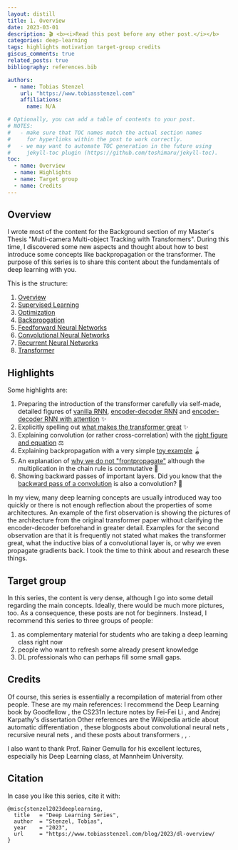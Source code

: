 ```yaml
---
layout: distill
title: 1. Overview
date: 2023-03-01
description: 🎬 <b><i>Read this post before any other post.</i></b>
categories: deep-learning
tags: highlights motivation target-group credits
giscus_comments: true
related_posts: true
bibliography: references.bib

authors:
  - name: Tobias Stenzel
    url: "https://www.tobiasstenzel.com"
    affiliations:
      name: N/A

# Optionally, you can add a table of contents to your post.
# NOTES:
#   - make sure that TOC names match the actual section names
#     for hyperlinks within the post to work correctly.
#   - we may want to automate TOC generation in the future using
#     jekyll-toc plugin (https://github.com/toshimaru/jekyll-toc).
toc:
  - name: Overview
  - name: Highlights
  - name: Target group
  - name: Credits
---
```


## Overview

I wrote most of the content for the Background section of my Master's Thesis
"Multi-camera Multi-object Tracking with Transformers". During this time, I discovered some new aspects and thought about
how to best introduce some concepts like backpropagation or the transformer. The purpose of this series is to share
this content about the fundamentals of deep learning with you.

This is the structure:
1. [Overview](https://www.tobiasstenzel.com/blog/2023/dl-overview/)
2. [Supervised Learning](https://www.tobiasstenzel.com/blog/2023/dl-supervised-learning/)
3. [Optimization](https://www.tobiasstenzel.com/blog/2023/dl-optimization/)
4. [Backpropgation](https://www.tobiasstenzel.com/blog/2023/dl-backprop/)
5. [Feedforward Neural Networks](https://www.tobiasstenzel.com/blog/2023/dl-fnn/)
6. [Convolutional Neural Networks](https://www.tobiasstenzel.com/blog/2023/dl-cnn/)
7. [Recurrent Neural Networks](https://www.tobiasstenzel.com/blog/2023/dl-rnn/)
8. [Transformer](https://www.tobiasstenzel.com/blog/2023/dl-transformer/)

## Highlights

Some highlights are:

1. Preparing the introduction of the transformer carefully via self-made, detailed figures of [vanilla RNN](https://www.tobiasstenzel.com/blog/2023/dl-rnn/#fig:vanilla-rnn), [encoder-decoder RNN](https://www.tobiasstenzel.com/blog/2023/dl-rnn/#fig:encoder-decoder-rnn) and [encoder-decoder RNN with attention](https://www.tobiasstenzel.com/blog/2023/dl-transformer/#fig:attention/) ✨
2. Explicitly spelling out [what makes the transformer great](https://www.tobiasstenzel.com/blog/2023/dl-transformer/#the-complete-transformer-architecture) ✨
3. Explaining convolution (or rather cross-correlation) with the [right figure and equation](https://www.tobiasstenzel.com/blog/2023/dl-cnn/#cross-correlation) ⚖
4. Explaining backpropagation with a very simple [toy example](https://www.tobiasstenzel.com/blog/2023/dl-backprop/#toy-example) 🪀
5. An explanation of [why we do not "frontpropagate"](https://www.tobiasstenzel.com/blog/2023/dl-backprop/#reverse-accumulation) although the multiplication in the chain rule is commutative 🤯
6. Showing backward passes of important layers. Did you know that the [backward pass of a convolution](https://www.tobiasstenzel.com/blog/2023/dl-cnn/#fig:gradient-cross-correlation) is also a convolution? 🤯

In my view, many deep learning concepts are usually introduced way too quickly or there is not enough reflection about the properties of some architectures. An example of the first observation is showing the pictures of the architecture from the original transformer paper without clarifying the encoder-decoder
beforehand in greater detail. Examples for the second observation are that it is frequently not stated what makes
the transformer great, what the inductive bias of a convolutional layer is, or why we even propagate gradients back. I took
the time to think about and research these things.

## Target group

In this series, the content is very dense, although I go into some detail regarding the main concepts. Ideally, there would be much more pictures, too. As a consequence, these posts are not for beginners. Instead, I recommend this series to three groups of people:

1. as complementary material for students who are taking a deep learning class right now
2. people who want to refresh some already present knowledge
3. DL professionals who can perhaps fill some small gaps.

## Credits

Of course, this series is essentially a recompilation of material from other people.
These are my main references: I recommend the Deep Learning book by Goodfellow <d-cite key="goodfellow_deep_2016"></d-cite>
, the CS231n lecture notes by Fei-Fei Li <d-cite key="li_cs231n_2018"></d-cite>, and Andrej Karpathy's dissertation <d-cite key="karpathy_connecting_2016"></d-cite> Other references are the Wikipedia article about automatic differentiation <d-cite key="noauthor_automatic_nodate"></d-cite>
, these blogposts about convolutional neural nets <d-cite key="kafunah_backpropagation_2016"></d-cite>, recursive neural nets <d-cite key="arat_backpropagation_2019"></d-cite>, and these posts about transformers <d-cite key="weng_attention_2018"></d-cite>, <d-cite key="karpathy_transformer_2022"></d-cite>, <d-cite key="vaswani_transformers_2021"></d-cite>.

I also want to thank Prof. Rainer Gemulla for his excellent lectures, especially his Deep Learning class, at Mannheim University.

## Citation

In case you like this series, cite it with:
<pre tabindex="0"><code  class="language-latex">@misc{stenzel2023deeplearning,
  title   = &quot;Deep Learning Series&quot;,
  author  = &quot;Stenzel, Tobias&quot;,
  year    = &quot;2023&quot;,
  url     = &quot;https://www.tobiasstenzel.com/blog/2023/dl-overview/
}
</code></pre>

